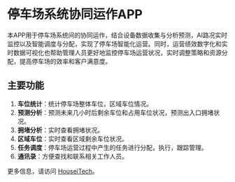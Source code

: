 # 停车场系统协同运作APP

本APP用于停车场系统间的协同运作，结合设备数据收集与分析预测，AI路况实时监控以及智能调度与分配，实现了停车场智能化运营。同时，运营绩效数字化和实时数据可视化也帮助管理人员更好地监控停车场运营状况，实时调整策略和资源分配，提高停车场的效率和客户满意度。

## 主要功能

1. **车位统计**：统计停车场整体车位，区域车位情况。
2. **预测分析**：预测未来几小时后剩余车位和占用车位状况，预测出入口拥堵状况。
3. **拥堵分析**：实时查看拥堵状况。
4. **区域车位**：实时查看区域剩余车位状况。
5. **任务调度**：停车场运营过程中产生的任务进行分配，执行，跟踪管理。
6. **通讯录**：方便查找和联系相关工作人员。

更多信息，请访问 [HouseiTech](https://www.houseitech.com/)。
